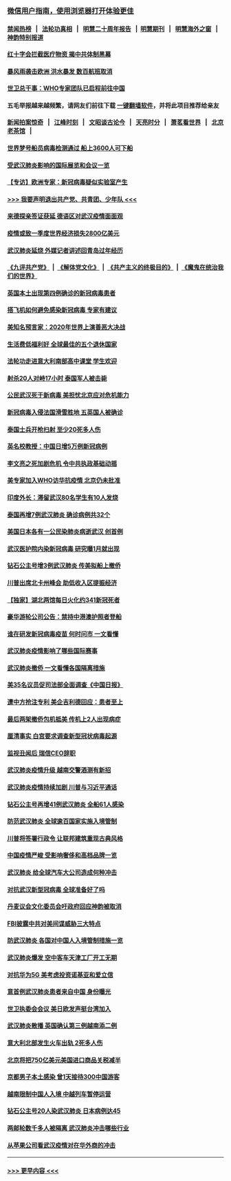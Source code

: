 ### [微信用户指南，使用浏览器打开体验更佳](https://github.com/gfw-breaker/banned-news1/blob/master/indexes/wechat-guide.md?t=0)
#### [禁闻热榜](热点新闻.md?t=0)  &nbsp;&nbsp;|&nbsp;&nbsp; [法轮功真相](https://github.com/gfw-breaker/truth/blob/master/README.md?t=0) &nbsp;&nbsp;|&nbsp;&nbsp; [明慧二十周年报告](https://github.com/gfw-breaker/mh-reports/blob/master/README.md?t=0) &nbsp;&nbsp;|&nbsp;&nbsp;[明慧期刊](https://github.com/gfw-breaker/mh-qikan) &nbsp;&nbsp;|&nbsp;&nbsp; [明慧海外之窗](https://github.com/gfw-breaker/mh-news/blob/master/README.md?t=0) &nbsp;&nbsp;|&nbsp;&nbsp; [神韵特别报道](https://github.com/gfw-breaker/mh-news/blob/master/shenyun.md?t=0)
#### [红十字会拦截医疗物资 揭中共体制黑幕](../pages/nsc418/n11856750.md?t=02101022) 
#### [暴风雨袭击欧洲 洪水暴发 数百航班取消](../pages/nsc418/n11856453.md?t=02101022) 
#### [世卫总干事：WHO专家团队已启程前往中国](../pages/nsc418/n11856612.md?t=02101022) 
#### 五毛举报越来越频繁，请网友们前往下载 [一键翻墙软件](https://github.com/gfw-breaker/ssr-accounts)，并将此项目推荐给亲友
#### [新闻拍案惊奇](https://github.com/gfw-breaker/banned-news1/blob/master/pages/link4.md) &nbsp;&nbsp;|&nbsp;&nbsp; [江峰时刻](https://github.com/gfw-breaker/banned-news1/blob/master/pages/link4.md) &nbsp;&nbsp;|&nbsp;&nbsp; [文昭谈古论今](https://github.com/gfw-breaker/banned-news1/blob/master/pages/link4.md) &nbsp;&nbsp;|&nbsp;&nbsp; [天亮时分](https://github.com/gfw-breaker/banned-news1/blob/master/pages/link4.md) &nbsp;&nbsp;|&nbsp;&nbsp; [萧茗看世界](https://github.com/gfw-breaker/banned-news1/blob/master/pages/link4.md) &nbsp;&nbsp;|&nbsp;&nbsp; [北京老茶馆](https://github.com/gfw-breaker/banned-news1/blob/master/pages/link4.md) &nbsp;&nbsp;|&nbsp;&nbsp; 
#### [世界梦号船员病毒检测通过 船上3600人可下船](../pages/nsc418/n11856520.md?t=02101022) 
#### [受武汉肺炎影响的国际展览和会议一览](../pages/nsc418/n11856420.md?t=02101022) 
#### [【专访】欧洲专家：新冠病毒疑似实验室产生](../pages/nsc418/n11856378.md?t=02101022) 
#### [>>> 我要声明退出共产党、共青团、少年队 <<<](https://github.com/begood0513/goodnews/blob/master/quit/letter.md) 
#### [来德探亲签证获延 德语区对武汉疫情面面观](../pages/nsc418/n11856283.md?t=02101022) 
#### [疫情或致一季度世界经济损失2800亿美元](../pages/nsc418/n11855639.md?t=02101022) 
#### [武汉肺炎延烧 外媒记者讲述回青岛过年经历](../pages/nsc418/n11856159.md?t=02101022) 
#### [《九评共产党》](https://github.com/begood0513/9ping.md/blob/master/README.md) &nbsp;|&nbsp; [《解体党文化》](../../../../jtdwh.md/blob/master/README.md)  &nbsp;|&nbsp; [《共产主义的终极目的》](../../../../gczydzjmd.md/blob/master/README.md) &nbsp;|&nbsp; [《魔鬼在统治我们的世界》](../../../../mgztzwmdsj.md/blob/master/README.md) 
#### [英国本土出现第四例确诊的新冠病毒患者](../pages/nsc418/n11855930.md?t=02101022) 
#### [搭飞机如何避免感染新冠病毒 专家有建议](../pages/nsc418/n11853427.md?t=02101022) 
#### [美知名预言家：2020年世界上演善恶大决战](../pages/nsc418/n11855418.md?t=02101022) 
#### [生活费低福利好 全球最佳的五个退休国家](../pages/nsc418/n11848347.md?t=02101022) 
#### [法轮功走进意大利南部高中课堂 学生欢迎](../pages/nsc418/n11853859.md?t=02101022) 
#### [射杀20人对峙17小时 泰国军人被击毙](../pages/nsc418/n11854869.md?t=02101022) 
#### [公民武汉死于新病毒 美担忧北京应对危机能力](../pages/nsc418/n11854331.md?t=02101022) 
#### [新冠病毒入侵法国滑雪胜地 五英国人被确诊](../pages/nsc418/n11854307.md?t=02101022) 
#### [泰国士兵开枪扫射 至少20死多人伤](../pages/nsc418/n11854276.md?t=02101022) 
#### [英名校教授：中国日增5万例新冠病例](../pages/nsc418/n11854174.md?t=02101022) 
#### [李文亮之死加剧危机 令中共执政基础动摇](../pages/nsc418/n11854003.md?t=02101022) 
#### [美专家加入WHO访华抗疫情 北京仍未批准](../pages/nsc418/n11854043.md?t=02101022) 
#### [印度外长：滞留武汉80名学生有10人发烧](../pages/nsc418/n11853821.md?t=02101022) 
#### [泰国再增7例武汉肺炎 确诊病例共32个](../pages/nsc418/n11853808.md?t=02101022) 
#### [美国日本各有一公民染肺炎病逝武汉 创首例](../pages/nsc418/n11853509.md?t=02101022) 
#### [武汉医护院内染新冠病毒 研究曝1月就出现](../pages/nsc418/n11852928.md?t=02101022) 
#### [钻石公主号增3例武汉肺炎 传美拟船上撤侨](../pages/nsc418/n11853240.md?t=02101022) 
#### [川普出席北卡州峰会 助低收入区提振经济](../pages/nsc418/n11853232.md?t=02101022) 
#### [【独家】湖北两馆每日火化约341新冠死者](../pages/nsc418/n11845444.md?t=02101022) 
#### [豪华游轮公司公告：禁持中港澳护照者登船](../pages/nsc418/n11852761.md?t=02101022) 
#### [谁在研发新冠病毒疫苗 何时问市 一文看懂](../pages/nsc418/n11852840.md?t=02101022) 
#### [武汉肺炎疫情影响了哪些国际赛事](../pages/nsc418/n11852441.md?t=02101022) 
#### [武汉肺炎撤侨 一文看懂各国隔离措施](../pages/nsc418/n11844216.md?t=02101022) 
#### [美35名议员促司法部全面调查《中国日报》](../pages/nsc418/n11852435.md?t=02101022) 
#### [遭中方抢注专利 美企吉利德回应：患者至上](../pages/nsc418/n11852037.md?t=02101022) 
#### [最后两架撤侨包机抵美 传机上2人出现病症](../pages/nsc418/n11852173.md?t=02101022) 
#### [厘清事实 白宫要求调查新型冠状病毒起源](../pages/nsc418/n11852106.md?t=02101022) 
#### [监视丑闻后 瑞信CEO辞职](../pages/nsc418/n11852127.md?t=02101022) 
#### [武汉肺炎疫情升级 越南交警酒测有新招](../pages/nsc418/n11851632.md?t=02101022) 
#### [武汉肺炎疫情持续加剧 川普与习近平通话](../pages/nsc418/n11851613.md?t=02101022) 
#### [钻石公主号再增41例武汉肺炎 全船61人感染](../pages/nsc418/n11850401.md?t=02101022) 
#### [防范武汉肺炎 全球逾百国家实施入境管制](../pages/nsc418/n11850557.md?t=02101022) 
#### [川普将签署行政令 让联邦建筑重现古典风格](../pages/nsc418/n11850654.md?t=02101022) 
#### [中国疫情严峻 受影响奢侈和高档品牌一览](../pages/nsc418/n11850319.md?t=02101022) 
#### [武汉肺炎 给全球汽车大公司造成何种冲击](../pages/nsc418/n11850056.md?t=02101022) 
#### [对抗武汉新型冠病毒 全球准备好了吗](../pages/nsc418/n11850142.md?t=02101022) 
#### [丹麦议会文化委员会吁政府回应神韵被取消](../pages/nsc418/n11849312.md?t=02101022) 
#### [FBI披露中共对美间谍威胁三大特点](../pages/nsc418/n11849700.md?t=02101022) 
#### [防武汉肺炎 各国对中国人入境管制措施一览](../pages/nsc418/n11838726.md?t=02101022) 
#### [武汉肺炎爆发 空中客车天津工厂开工无期](../pages/nsc418/n11849634.md?t=02101022) 
#### [对抗华为5G 美考虑投资诺基亚和爱立信](../pages/nsc418/n11849510.md?t=02101022) 
#### [意首例武汉肺炎患者来自中国 身份曝光](../pages/nsc418/n11849454.md?t=02101022) 
#### [世卫执委会会议 美日欧发声挺台湾加入](../pages/nsc418/n11849433.md?t=02101022) 
#### [武汉肺炎散播 英国确认第三例越南添二例](../pages/nsc418/n11849439.md?t=02101022) 
#### [意大利北部发生火车出轨 2死多人伤](../pages/nsc418/n11848999.md?t=02101022) 
#### [北京将把750亿美元美国进口商品关税减半](../pages/nsc418/n11848896.md?t=02101022) 
#### [京都男子本土感染 曾1天接待300中国游客](../pages/nsc418/n11848641.md?t=02101022) 
#### [越南限制中国人入境 中越列车暂停运营](../pages/nsc418/n11847844.md?t=02101022) 
#### [钻石公主号20人染武汉肺炎 日本病例达45](../pages/nsc418/n11847823.md?t=02101022) 
#### [两邮轮数千多人被隔离 武汉肺炎冲击哪些行业](../pages/nsc418/n11847456.md?t=02101022) 
#### [从苹果公司看武汉疫情对在华外商的冲击](../pages/nsc418/n11847586.md?t=02101022) 

----
#### [ >>> 更早内容 <<< ](../indexes/nsc418-earlier.md)
